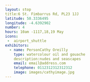 ```yaml
---
layout: stop
title:6 St. Fimbarrus Rd, PL23 1JJ
latitude: 50.3336495
longitude: -4.6392902
number: 4
hours: 10am -1117,18,19 May
icons:
 -  airport_shuttle
exhibitors: 
  - name: PersonCathy Oreilly
    type: watercolour oil and gouache
    description:nudes and seascapes
    email: email@address.com
    telephone: 0112312312312312
    image: images/cathyimage.jpg
---
```


